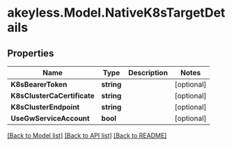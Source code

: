 # akeyless.Model.NativeK8sTargetDetails

## Properties

Name | Type | Description | Notes
------------ | ------------- | ------------- | -------------
**K8sBearerToken** | **string** |  | [optional] 
**K8sClusterCaCertificate** | **string** |  | [optional] 
**K8sClusterEndpoint** | **string** |  | [optional] 
**UseGwServiceAccount** | **bool** |  | [optional] 

[[Back to Model list]](../README.md#documentation-for-models) [[Back to API list]](../README.md#documentation-for-api-endpoints) [[Back to README]](../README.md)

